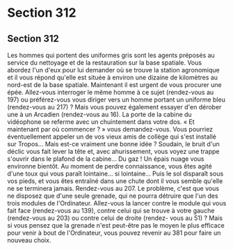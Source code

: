 # Section 312

## Section 312

Les hommes qui portent des uniformes gris sont les agents
préposés au service du nettoyage et de la restauration sur la base
spatiale. Vous abordez l'un d'eux pour lui demander où se trouve
la station agronomique et il vous répond qu'elle est située à
environ une dizaine de kilomètres au nord-est de la base spatiale.
Maintenant il est urgent de vous procurer une épée. Allez-vous
interroger le même homme à ce sujet (rendez-vous au 197) ou
préférez-vous vous diriger vers un homme portant un uniforme
bleu (rendez-vous au 217) ? Mais vous pouvez également essayer
d'en dérober une à un Arcadien (rendez-vous au 16).
La porte de la cabine du vidéophone se referme avec un
chuintement dans votre dos. « Et maintenant par où commencer
? » vous demandez-vous. Vous pourriez éventuellement appeler
un de vos vieux amis de collège qui s'est installé sur Tropos...
Mais est-ce vraiment une bonne idée ? Soudain, le bruit d'un
déclic vous fait lever la tête et, avec ahurissement, vous voyez une
trappe s'ouvrir dans le plafond de la cabine... Du gaz ! Un épais
nuage vous environne bientôt. Au moment de perdre
connaissance, vous êtes agité d'une toux qui vous paraît
lointaine... si lointaine... Puis le sol disparaît sous vos pieds, et
vous êtes entraîné dans une chute dont il vous semble qu'elle ne
se terminera jamais. Rendez-vous au 207.
Le problème, c'est que vous ne disposez que d'une seule grenade,
qui ne pourra détruire que l'un des trois modules de
l'Ordinateur. Allez-vous la lancer contre le module qui vous fait
face (rendez-vous au 139), contre celui qui se trouve à votre
gauche (rendez-vous au 203) ou contre celui de droite (rendez-
vous au 51) ? Mais si vous pensez que la grenade n'est peut-être
pas le moyen le plus efficace pour venir à bout de l'Ordinateur,
vous pouvez revenir au 381 pour faire un nouveau choix.